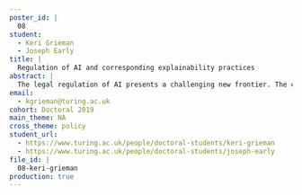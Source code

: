 ```yaml
---
poster_id: |
  08
student:
  - Keri Grieman
  - Joseph Early
title: |
  Regulation of AI and corresponding explainability practices
abstract: |
  The legal regulation of AI presents a challenging new frontier. The common law conceptions of foreseeability and reasonability must find novel parallels in AI creation and deployment. The contribution of our work is two-fold: first, we propose a new framework for categorising AI from a legal perspective, and then relate how recent AI explainability research can be applied to help give guarantees and regulate AI systems.Our framework categorises AI systems along two dimensions: understanding of inputs, and foreseeability of impact. The first dimension, understanding of inputs, focuses on the depth of understanding about the data inputs and how an AI system should ideally learn the task at hand. The second dimension looks at the foreseeability of impact. This considers how the output of the AI system will affect the system in which it functions.The recent trend in machine learning and AI research has been towards more complex models that are able to achieve high performance on difficult tasks. This transition from simple model to complex models has the unfortunate side effect of a loss of model understanding. When attempting to regulate AI, this lack of network understanding and interpretability raises concerns about trust and guarantees of safe performance. This work reviews how explainability can be used in regulation in relation to our novel framework.
email:
  - kgrieman@turing.ac.uk
cohort: Doctoral 2019
main_theme: NA
cross_theme: policy
student_url:
  - https://www.turing.ac.uk/people/doctoral-students/keri-grieman
  - https://www.turing.ac.uk/people/doctoral-students/joseph-early
file_id: |
  08-keri-grieman
production: true
---
```

